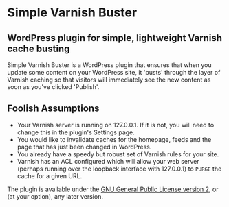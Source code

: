 Simple Varnish Buster
=====================

## WordPress plugin for simple, lightweight Varnish cache busting

Simple Varnish Buster is a WordPress plugin that ensures that when you update some content on your WordPress site, it 'busts' through the layer of Varnish caching so that visitors will immediately see the new content as soon as you've clicked 'Publish'.

## Foolish Assumptions

 * Your Varnish server is running on 127.0.0.1. If it is not, you will need to change this in the plugin's Settings page.
 * You would like to invalidate caches for the homepage, feeds and the page that has just been changed in WordPress.
 * You already have a speedy but robust set of Varnish rules for your site.
 * Varnish has an ACL configured which will allow your web server (perhaps running over the loopback interface with 127.0.0.1) to `PURGE` the cache for a given URL.

The plugin is available under the [GNU General Public License version 2](https://www.gnu.org/licenses/gpl-2.0.html), or (at your option), any later version.
